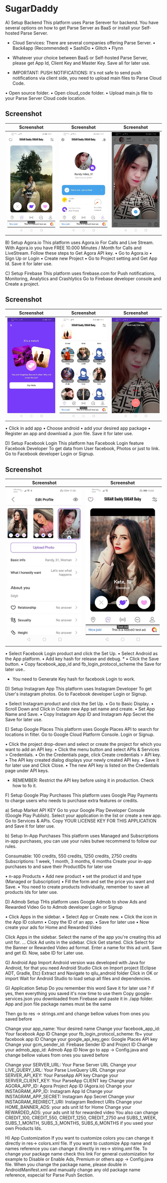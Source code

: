 # SugarDaddy

A) Setup Backend 
This platform uses Parse Serever for backend.
You have several options on how to get Parse Server as BaaS or install your Self-hosted Parse Server.

- Cloud Services: There are several companies offering Parse Server.
• Back4app (Recommended)
• SashiDo
• Glitch
• Flynn

- Whatever your choice between BaaS or Self-hosted Parse Server, please get App Id, Client Key and Master Key. Save all for later use.

* IMPORTANT: PUSH NOTIFICATIONS: It's not safe to send push notifications via client side, you need to upload main files to Parse Cloud Code.

• Open source folder.
• Open cloud_code folder.
• Upload main.js file to your Parse Server Cloud code location.

## Screenshot

|                Screenshot               |                 Screenshot            |               Screenshot              |
|:---------------------------------------:|:-------------------------------------:|:-------------------------------------:|
| ![screenshot](android/screenshots/screens_8.jpg)   | ![screenshot](android/screenshots/screen_1.jpg)     | ![screenshot](android/screenshots/screen_3.jpg)   |


B) Setup Agora.io 
This platform uses Agora.io For Calls and Live Stream.
With Agora.io you have FREE 10.000 Minutes / Month for Calls and LiveStream.
Follow these steps to Get Agora API key.
• Go to Agora.io
• Sign Up or Login
• Create new Project
• Go to Project setting and Get App Id. Save it for later use.

C) Setup Firebase 
This platform uses firebase.com for Push notifications, Monitoring, Analytics and Crashlytics
Go to Firebase developer console and Create a project.

## Screenshot

|                Screenshot               |                 Screenshot            |               Screenshot              |
|:---------------------------------------:|:-------------------------------------:|:-------------------------------------:|
| ![screenshot](android/screenshots/screens_5.jpg)   | ![screenshot](android/screenshots/screens_7.jpg)     | ![screenshot](android/screenshots/screen_4.jpg)   |

• Click in add app
• Choose android
• add your desired app package
• Register an app and download a .json file. Save it for later use.

D) Setup Facebook Login
This platform has Facebook Login feature Facebook Developer To get data from User facebook, Photos or just to link.
Go to Facebook developer Login or Signup.

## Screenshot

|                Screenshot               |               Screenshot              |
|:---------------------------------------:|:-------------------------------------:|
| ![screenshot](android/screenshots/screen_2.jpg)   |![screenshot](android/screenshots/screens_6.jpg)   |

• Select Facebook Login product and click the Set Up.
• Select Android as the App platform.
• Add key hash for release and debug. *
• Click the Save button.
• Copy facebook_app_id and fb_login_protocol_scheme the Save for later use..

* You need to Generate Key hash for facebook Login to work.

D) Setup Instagram App 
This platform uses Instagram Developer To get User's instagram photos.
Go to Facebook developer Login or Signup.

• Select Instagram product and click the Set Up.
• Go to Basic Display.
• Scroll Down and Click in Create new App set name and create.
• Set App Name and Save.
• Copy Instagram App ID and Instagram App Secret the Save for later use.

E) Setup Google Places 
This platform uses Google Places API to search for locations in filter.
Go to Google Cloud Platform Console. Login or Signup.

• Click the project drop-down and select or create the project for which you want to add an API key.
• Click the menu button and select APIs & Services > Credentials.
• On the Credentials page, click Create credentials > API key.
• The API key created dialog displays your newly created API key.
• Save it for later use and Click Close.
• The new API key is listed on the Credentials page under API keys.

* REMEMBER: Restrict the API key before using it in production. Check how to fo it.

F) Setup Google Play Purchases 
This platform uses Google Play Payments to charge users who needs to purchase extra features or credits.

a) Setup Market API KEY
Go to your Google Play Developer Console (Google Play Publish).
Select your application in the list or create a new app.
Go to Services & APIs.
Copy YOUR LICENSE KEY FOR THIS APPLICATION and Save it for later use.

b) Setup In-App Purchases
This platform uses Managed and Subscriptions in-app purchases, you can use your rules butwe recommend to follow our rules.

Consumable: 100 credits, 550 credits, 1250 credits, 2750 credits
Subscriptions: 1 week, 1 month, 3 months, 6 months
Create your in-app purchases to and save their ProductIDs for later use

• n-app Products
• Add new product
• set the product id and type (Managed or Subscription)
• Fill the form and set the price you want and Save.
• You need to create products individually, remember to save all products Ids for later use.

D) Admob Setup
THis platform uses Google Admob to show Ads and Rewarded Video
Go to Admob developer Login or Signup

• Click Apps in the sidebar.
• Select App or Create new.
• Click the icon in the App ID column
• Copy the ID of an app.
• Save for later use
• Now create your ads for Home and Rewarded Video

Click Apps in the sidebar.
Select the name of the app you're creating this ad unit for. ...
Click Ad units in the sidebar.
Click Get started.
Click Select for the Banner or Rewarded Video ad format.
Enter a name for this ad unit.
Save and get ID.
Now, sabe ID for Later use.

G) Android App Import 
Android version was developed with Java for Android, for that you need Android Studio
Click on Import project (Eclipse ADT, Gradle, Etc)
Extract and Navigate to qilu_android folder
Click in OK or import
Wait for Android Studio to load setup all files and dependencies.

G) Application Setup
Do you remember this word Save it for later use ? if yes, then everything you saved it's now time to use them
Copy google-services.json you downloaded from Firebase and paste it in ./app folder. App and json file package names must be the same

Then go to res -> strings.xml and change bellow values from ones you saved before

Change your app_name: Your desired name
Change your facebook_app_id: Your facebook App ID
Change your fb_login_protocol_scheme: fb+ your facebook app ID
Change your google_api_key_geo: Google Places API key
Change your gcm_sender_id: Firebase Sender ID and Project ID
Change your admob_app_id: Admob App ID
Now go to app -> Config.java and change bellow values from ones you saved before

Change your SERVER_URL: Your Parse Server URL
Change your LIVE_QUERY_URL: Your Parse LiveQuery URL
Change your SERVER_API_KEY: Your ParseApp API key
Change your SERVER_CLIENT_KEY: Your ParseApp CLIENT key
Change your AGORA_APP_ID: Agora Project App ID (Agora.io)
Change your INSTAGRAM_APP_ID: Instagram App Id
Change your INSTAGRAM_APP_SECRET: Instagram App Secret
Change your INSTAGRAM_REDIRECT_URI: Instagram Redirect URIs
Change your HOME_BANNER_ADS: your ads unit Id for Home
Change your REWARDED_ADS: your ads unit Id for rewarded video
You also can change CREDIT_100, CREDIT_550, CREDIT_1250, CREDIT_2750 and SUBS_1_WEEK, SUBS_1_MONTH, SUBS_3_MONTHS, SUBS_6_MONTHS if you used your own Products Ids.

H) App Customization 
If you want to customize colors you can change it directly in res-> colors.xml file.
If you want to customize App name and names reference you can change it directly in res-> string.xml file.
To change your package name check this link
For general customization for example to Disable or Enable Ads, Premium or others app -> Config.java file.
When you change the package name, please double in AndroidManifest.xml and manually change any old package name reference, especial for Parse Push Section.
